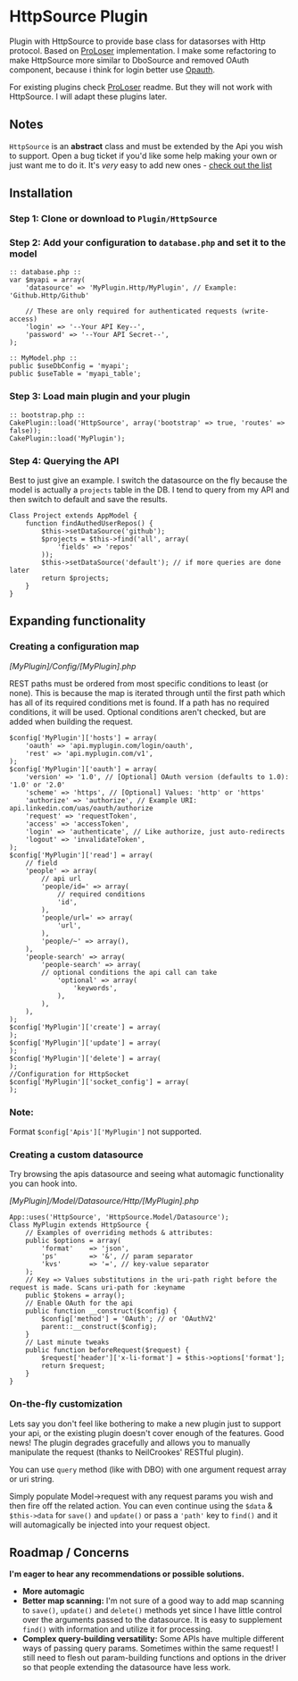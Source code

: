 # HttpSource Plugin

Plugin with HttpSource to provide base class for datasorses with Http protocol. Based on [ProLoser](https://github.com/ProLoser/CakePHP-Api-Datasources) implementation.
I make some refactoring to make HttpSource more similar to DboSource and removed OAuth component, because i think for login better use [Opauth](https://github.com/uzyn/cakephp-opauth).

For existing plugins check [ProLoser](https://github.com/ProLoser/CakePHP-Api-Datasources) readme. But they will not work with HttpSource. I will adapt these plugins later.

## Notes

`HttpSource` is an **abstract** class and must be extended by the Api you wish to support.
Open a bug ticket if you'd like some help making your own or just want me to do it.
It's _very_ easy to add new ones - [check out the list](#expanding-functionality)

## Installation

### Step 1: Clone or download to `Plugin/HttpSource`

### Step 2: Add your configuration to `database.php` and set it to the model

```
:: database.php ::
var $myapi = array(
	'datasource' => 'MyPlugin.Http/MyPlugin', // Example: 'Github.Http/Github'

	// These are only required for authenticated requests (write-access)
	'login' => '--Your API Key--',
	'password' => '--Your API Secret--',
);

:: MyModel.php ::
public $useDbConfig = 'myapi';
public $useTable = 'myapi_table';

```

### Step 3: Load main plugin and your plugin

```
:: bootstrap.php ::
CakePlugin::load('HttpSource', array('bootstrap' => true, 'routes' => false));
CakePlugin::load('MyPlugin');

```

### Step 4: Querying the API

Best to just give an example. I switch the datasource on the fly because the model is actually a `projects` table in the
DB. I tend to query from my API and then switch to default and save the results.

```
Class Project extends AppModel {
	function findAuthedUserRepos() {
		$this->setDataSource('github');
		$projects = $this->find('all', array(
			'fields' => 'repos'
		));
		$this->setDataSource('default'); // if more queries are done later
		return $projects;
	}
}
```

## Expanding functionality

### Creating a configuration map

_[MyPlugin]/Config/[MyPlugin].php_

REST paths must be ordered from most specific conditions to least (or none). This is because the map is iterated through
until the first path which has all of its required conditions met is found. If a path has no required conditions, it will
be used. Optional conditions aren't checked, but are added when building the request.

```
$config['MyPlugin']['hosts'] = array(
	'oauth' => 'api.myplugin.com/login/oauth',
	'rest' => 'api.myplugin.com/v1',
);
$config['MyPlugin']['oauth'] = array(
	'version' => '1.0', // [Optional] OAuth version (defaults to 1.0): '1.0' or '2.0'
	'scheme' => 'https', // [Optional] Values: 'http' or 'https'
	'authorize' => 'authorize', // Example URI: api.linkedin.com/uas/oauth/authorize
	'request' => 'requestToken',
	'access' => 'accessToken',
	'login' => 'authenticate', // Like authorize, just auto-redirects
	'logout' => 'invalidateToken',
);
$config['MyPlugin']['read'] = array(
	// field
	'people' => array(
		// api url
		'people/id=' => array(
			// required conditions
			'id',
		),
		'people/url=' => array(
			'url',
		),
		'people/~' => array(),
	),
	'people-search' => array(
		'people-search' => array(
		// optional conditions the api call can take
			'optional' => array(
				'keywords',
			),
		),
	),
);
$config['MyPlugin']['create'] = array(
);
$config['MyPlugin']['update'] = array(
);
$config['MyPlugin']['delete'] = array(
);
//Configuration for HttpSocket
$config['MyPlugin']['socket_config'] = array(
);
```

### Note:
Format `$config['Apis']['MyPlugin']` not supported.


### Creating a custom datasource

Try browsing the apis datasource and seeing what automagic functionality you can hook into.

_[MyPlugin]/Model/Datasource/Http/[MyPlugin].php_

```
App::uses('HttpSource', 'HttpSource.Model/Datasource');
Class MyPlugin extends HttpSource {
	// Examples of overriding methods & attributes:
	public $options = array(
		'format'    => 'json',
		'ps'		=> '&', // param separator
		'kvs'		=> '=', // key-value separator
	);
	// Key => Values substitutions in the uri-path right before the request is made. Scans uri-path for :keyname
	public $tokens = array();
	// Enable OAuth for the api
	public function __construct($config) {
		$config['method'] = 'OAuth'; // or 'OAuthV2'
		parent::__construct($config);
	}
	// Last minute tweaks
	public function beforeRequest($request) {
		$request['header']['x-li-format'] = $this->options['format'];
		return $request;
	}
}
```

### On-the-fly customization
Lets say you don't feel like bothering to make a new plugin just to support your api, or the existing plugin doesn't cover
enough of the features. Good news! The plugin degrades gracefully and allows you to manually manipulate the request (thanks
to NeilCrookes' RESTful plugin).

You can use `query` method (like with DBO) with one argument request array or uri string.

Simply populate Model->request with any request params you wish and then fire off the related action. You can even continue
using the `$data` & `$this->data` for `save()` and `update()` or pass a `'path'` key to `find()` and it will automagically
be injected into your request object.

## Roadmap / Concerns

**I'm eager to hear any recommendations or possible solutions.**

* **More automagic**
* **Better map scanning:**
  I'm not sure of a good way to add map scanning to `save()`, `update()` and `delete()` methods yet since I have little control
  over the arguments passed to the datasource. It is easy to supplement `find()` with information and utilize it for processing.
* **Complex query-building versatility:**
  Some APIs have multiple different ways of passing query params. Sometimes within the same request! I still need to flesh
  out param-building functions and options in the driver so that people extending the datasource have less work.
